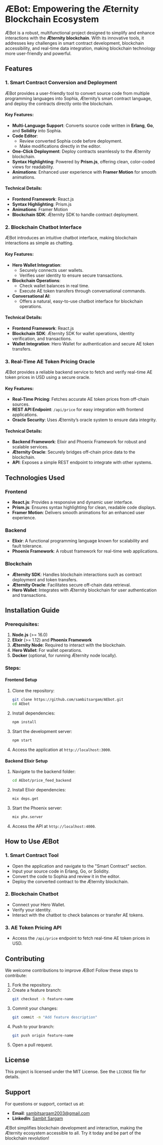 # **ÆBot: Empowering the Æternity Blockchain Ecosystem**

ÆBot is a robust, multifunctional project designed to simplify and enhance interactions with the **Æternity blockchain**. With its innovative tools, it addresses key challenges in smart contract development, blockchain accessibility, and real-time data integration, making blockchain technology more user-friendly and powerful.


## **Features**

### **1. Smart Contract Conversion and Deployment**
ÆBot provides a user-friendly tool to convert source code from multiple programming languages into Sophia, Æternity’s smart contract language, and deploy the contracts directly onto the blockchain.

#### Key Features:
- **Multi-Language Support**: Converts source code written in **Erlang**, **Go**, and **Solidity** into Sophia.
- **Code Editor**:
  - Review converted Sophia code before deployment.
  - Make modifications directly in the editor.
- **One-Click Deployment**: Deploy contracts seamlessly to the Æternity blockchain.
- **Syntax Highlighting**: Powered by **Prism.js**, offering clean, color-coded views for readability.
- **Animations**: Enhanced user experience with **Framer Motion** for smooth animations.

#### Technical Details:
- **Frontend Framework**: React.js
- **Syntax Highlighting**: Prism.js
- **Animations**: Framer Motion
- **Blockchain SDK**: Æternity SDK to handle contract deployment.

### **2. Blockchain Chatbot Interface**
ÆBot introduces an intuitive chatbot interface, making blockchain interactions as simple as chatting.

#### Key Features:
- **Hero Wallet Integration**:
  - Securely connects user wallets.
  - Verifies user identity to ensure secure transactions.
- **Blockchain Operations**:
  - Check wallet balances in real time.
  - Execute AE token transfers through conversational commands.
- **Conversational AI**:
  - Offers a natural, easy-to-use chatbot interface for blockchain operations.

#### Technical Details:
- **Frontend Framework**: React.js
- **Blockchain SDK**: Æternity SDK for wallet operations, identity verification, and transactions.
- **Wallet Integration**: Hero Wallet for authentication and secure AE token transfers.


### **3. Real-Time AE Token Pricing Oracle**
ÆBot provides a reliable backend service to fetch and verify real-time AE token prices in USD using a secure oracle.

#### Key Features:
- **Real-Time Pricing**: Fetches accurate AE token prices from off-chain sources.
- **REST API Endpoint**: `/api/price` for easy integration with frontend applications.
- **Oracle Security**: Uses Æternity’s oracle system to ensure data integrity.

#### Technical Details:
- **Backend Framework**: Elixir and Phoenix Framework for robust and scalable services.
- **Æternity Oracle**: Securely bridges off-chain price data to the blockchain.
- **API**: Exposes a simple REST endpoint to integrate with other systems.


## **Technologies Used**

### **Frontend**
- **React.js**: Provides a responsive and dynamic user interface.
- **Prism.js**: Ensures syntax highlighting for clean, readable code displays.
- **Framer Motion**: Delivers smooth animations for an enhanced user experience.

### **Backend**
- **Elixir**: A functional programming language known for scalability and fault tolerance.
- **Phoenix Framework**: A robust framework for real-time web applications.

### **Blockchain**
- **Æternity SDK**: Handles blockchain interactions such as contract deployment and token transfers.
- **Æternity Oracle**: Facilitates secure off-chain data retrieval.
- **Hero Wallet**: Integrates with Æternity blockchain for user authentication and transactions.

## **Installation Guide**

### Prerequisites:
1. **Node.js** (>= 16.0)
2. **Elixir** (>= 1.12) and **Phoenix Framework**
3. **Æternity Node**: Required to interact with the blockchain.
4. **Hero Wallet**: For wallet operations.
5. **Docker** (optional, for running Æternity node locally).

### Steps:

#### **Frontend Setup**
1. Clone the repository:
   ```bash
   git clone https://github.com/sambitsargam/AEbot.git
   cd AEbot
   ```
2. Install dependencies:
   ```bash
   npm install
   ```
3. Start the development server:
   ```bash
   npm start
   ```
4. Access the application at `http://localhost:3000`.

#### **Backend Elixir Setup**
1. Navigate to the backend folder:
   ```bash
   cd AEbot/price_feed_backend
   ```
2. Install Elixir dependencies:
   ```bash
   mix deps.get
   ```
3. Start the Phoenix server:
   ```bash
   mix phx.server
   ```
4. Access the API at `http://localhost:4000`.

## **How to Use ÆBot**

### **1. Smart Contract Tool**
- Open the application and navigate to the "Smart Contract" section.
- Input your source code in Erlang, Go, or Solidity.
- Convert the code to Sophia and review it in the editor.
- Deploy the converted contract to the Æternity blockchain.

### **2. Blockchain Chatbot**
- Connect your Hero Wallet.
- Verify your identity.
- Interact with the chatbot to check balances or transfer AE tokens.

### **3. AE Token Pricing API**
- Access the `/api/price` endpoint to fetch real-time AE token prices in USD.

## **Contributing**

We welcome contributions to improve ÆBot! Follow these steps to contribute:

1. Fork the repository.
2. Create a feature branch:
   ```bash
   git checkout -b feature-name
   ```
3. Commit your changes:
   ```bash
   git commit -m "Add feature description"
   ```
4. Push to your branch:
   ```bash
   git push origin feature-name
   ```
5. Open a pull request.


## **License**
This project is licensed under the MIT License. See the `LICENSE` file for details.


## **Support**

For questions or support, contact us at:
- **Email**: sambitsargam2003@gmail.com
- **LinkedIn**: [Sambit Sargam](https://www.linkedin.com/in/sambitsargam/)

ÆBot simplifies blockchain development and interaction, making the Æternity ecosystem accessible to all. Try it today and be part of the blockchain revolution!
